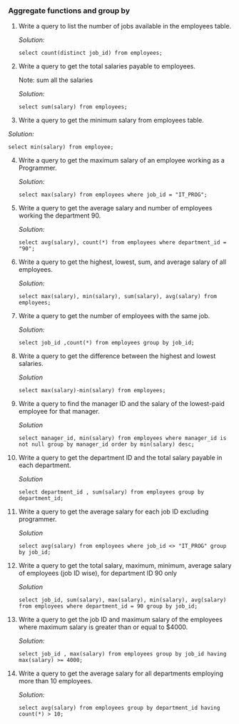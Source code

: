 ### Aggregate functions and group by

1. Write a query to list the number of jobs available in the employees table.

   *Solution:*
   
   ```
   select count(distinct job_id) from employees;
   ```
   
2. Write a query to get the total salaries payable to employees.

   Note: sum all the salaries

   *Solution:*
   
   ```
   select sum(salary) from employees;
   ```
   
3. Write a query to get the minimum salary from employees table.

  *Solution:*
  
  ```
  select min(salary) from employee;
  ```
  
4. Write a query to get the maximum salary of an employee working as a Programmer.

   *Solution:*
   
   ```
   select max(salary) from employees where job_id = "IT_PROG";
   ```
   
5. Write a query to get the average salary and number of employees working the department 90.

   *Solution:*
   
   ```
   select avg(salary), count(*) from employees where department_id = "90";
   ```
   
6. Write a query to get the highest, lowest, sum, and average salary of all employees.

   *Solution:*
   ```
   select max(salary), min(salary), sum(salary), avg(salary) from employees;
   ```
   
7. Write a query to get the number of employees with the same job.

   *Solution:*
   
   ```
   select job_id ,count(*) from employees group by job_id;
   ```
   
8. Write a query to get the difference between the highest and lowest salaries.

   *Solution*

   ```
   select max(salary)-min(salary) from employees;   
   ```
   
9. Write a query to find the manager ID and the salary of the lowest-paid employee for that manager.
   
   *Solution*
   
   ```
   select manager_id, min(salary) from employees where manager_id is not null group by manager_id order by min(salary) desc;
   ```
   
10. Write a query to get the department ID and the total salary payable in each department.

    *Solution*
    
    ```
    select department_id , sum(salary) from employees group by department_id;
    ```
    
11. Write a query to get the average salary for each job ID excluding programmer.  

    *Solution*
    
    ```
    select avg(salary) from employees where job_id <> "IT_PROG" group by job_id;
    ```
    
12. Write a query to get the total salary, maximum, minimum, average salary of employees (job ID wise), for department ID 90 only    
    
    *Solution*
    
    ```
    select job_id, sum(salary), max(salary), min(salary), avg(salary) from employees where department_id = 90 group by job_id;
    ```
    
13. Write a query to get the job ID and maximum salary of the employees where maximum salary is greater than or equal to $4000.

    *Solution:*
    
    ```
    select job_id , max(salary) from employees group by job_id having max(salary) >= 4000;
    ```
    
14. Write a query to get the average salary for all departments employing more than 10 employees.

    *Solution:*
    
    ```
    select avg(salary) from employees group by department_id having count(*) > 10;
    ```
    
    





   
